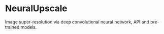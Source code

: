 # NeuralUpscale

Image super-resolution via deep convolutional neural network, API and pre-trained models.
